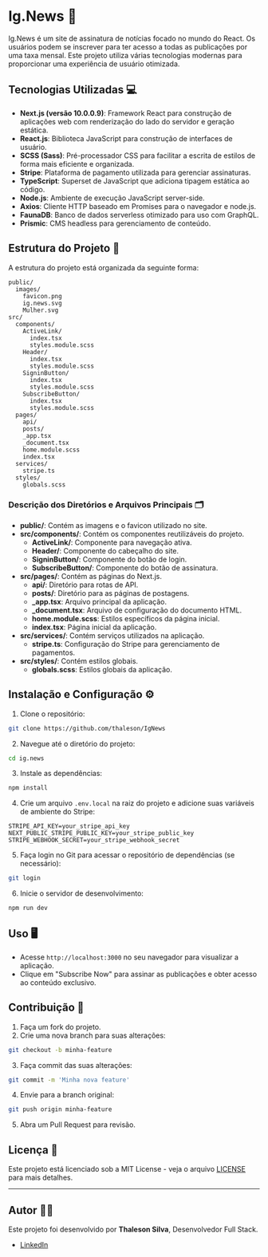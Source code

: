 # Ig.News 🚀

Ig.News é um site de assinatura de notícias focado no mundo do React. Os usuários podem se inscrever para ter acesso a todas as publicações por uma taxa mensal. Este projeto utiliza várias tecnologias modernas para proporcionar uma experiência de usuário otimizada.

## Tecnologias Utilizadas 💻

- **Next.js (versão 10.0.0.9)**: Framework React para construção de aplicações web com renderização do lado do servidor e geração estática.
- **React.js**: Biblioteca JavaScript para construção de interfaces de usuário.
- **SCSS (Sass)**: Pré-processador CSS para facilitar a escrita de estilos de forma mais eficiente e organizada.
- **Stripe**: Plataforma de pagamento utilizada para gerenciar assinaturas.
- **TypeScript**: Superset de JavaScript que adiciona tipagem estática ao código.
- **Node.js**: Ambiente de execução JavaScript server-side.
- **Axios**: Cliente HTTP baseado em Promises para o navegador e node.js.
- **FaunaDB**: Banco de dados serverless otimizado para uso com GraphQL.
- **Prismic**: CMS headless para gerenciamento de conteúdo.

## Estrutura do Projeto 📂

A estrutura do projeto está organizada da seguinte forma:

```
public/
  images/
    favicon.png
    ig.news.svg
    Mulher.svg
src/
  components/
    ActiveLink/
      index.tsx
      styles.module.scss
    Header/
      index.tsx
      styles.module.scss
    SigninButton/
      index.tsx
      styles.module.scss
    SubscribeButton/
      index.tsx
      styles.module.scss
  pages/
    api/
    posts/
    _app.tsx
    _document.tsx
    home.module.scss
    index.tsx
  services/
    stripe.ts
  styles/
    globals.scss
```

### Descrição dos Diretórios e Arquivos Principais 🗂️

- **public/**: Contém as imagens e o favicon utilizado no site.
- **src/components/**: Contém os componentes reutilizáveis do projeto.
  - **ActiveLink/**: Componente para navegação ativa.
  - **Header/**: Componente do cabeçalho do site.
  - **SigninButton/**: Componente do botão de login.
  - **SubscribeButton/**: Componente do botão de assinatura.
- **src/pages/**: Contém as páginas do Next.js.
  - **api/**: Diretório para rotas de API.
  - **posts/**: Diretório para as páginas de postagens.
  - **_app.tsx**: Arquivo principal da aplicação.
  - **_document.tsx**: Arquivo de configuração do documento HTML.
  - **home.module.scss**: Estilos específicos da página inicial.
  - **index.tsx**: Página inicial da aplicação.
- **src/services/**: Contém serviços utilizados na aplicação.
  - **stripe.ts**: Configuração do Stripe para gerenciamento de pagamentos.
- **src/styles/**: Contém estilos globais.
  - **globals.scss**: Estilos globais da aplicação.

## Instalação e Configuração ⚙️

1. Clone o repositório:

```bash
git clone https://github.com/thaleson/IgNews
```

2. Navegue até o diretório do projeto:

```bash
cd ig.news
```

3. Instale as dependências:

```bash
npm install
```

4. Crie um arquivo `.env.local` na raiz do projeto e adicione suas variáveis de ambiente do Stripe:

```
STRIPE_API_KEY=your_stripe_api_key
NEXT_PUBLIC_STRIPE_PUBLIC_KEY=your_stripe_public_key
STRIPE_WEBHOOK_SECRET=your_stripe_webhook_secret
```

5. Faça login no Git para acessar o repositório de dependências (se necessário):

```bash
git login
```

6. Inicie o servidor de desenvolvimento:

```bash
npm run dev
```

## Uso 🖥️

- Acesse `http://localhost:3000` no seu navegador para visualizar a aplicação.
- Clique em "Subscribe Now" para assinar as publicações e obter acesso ao conteúdo exclusivo.

## Contribuição 🤝

1. Faça um fork do projeto.
2. Crie uma nova branch para suas alterações:

```bash
git checkout -b minha-feature
```

3. Faça commit das suas alterações:

```bash
git commit -m 'Minha nova feature'
```

4. Envie para a branch original:

```bash
git push origin minha-feature
```

5. Abra um Pull Request para revisão.

## Licença 📜

Este projeto está licenciado sob a MIT License - veja o arquivo [LICENSE](LICENSE) para mais detalhes.

---



## Autor 👨‍💻

Este projeto foi desenvolvido por **Thaleson Silva**, Desenvolvedor Full Stack.

- [LinkedIn](https://www.linkedin.com/in/thaleson-silva-9298a0296/)

